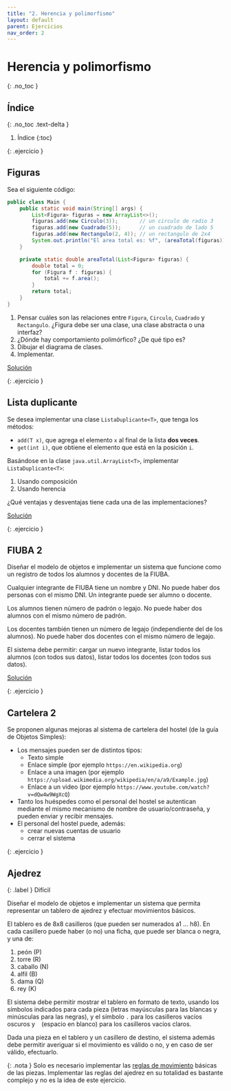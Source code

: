 ```yaml
---
title: "2. Herencia y polimorfismo"
layout: default
parent: Ejercicios
nav_order: 2
---
```


# Herencia y polimorfismo
{: .no_toc }

## Índice
{: .no_toc .text-delta }

1. Índice
{:toc}

{: .ejercicio }
## Figuras

Sea el siguiente código:

```java
public class Main {
    public static void main(String[] args) {
        List<Figura> figuras = new ArrayList<>();
        figuras.add(new Circulo(3));       // un circulo de radio 3
        figuras.add(new Cuadrado(5));      // un cuadrado de lado 5
        figuras.add(new Rectangulo(2, 4)); // un rectangulo de 2x4
        System.out.println("El area total es: %f", (areaTotal(figuras)));
    }

    private static double areaTotal(List<Figura> figuras) {
        double total = 0;
        for (Figura f : figuras) {
            total += f.area();
        }
        return total;
    }
}
```

1. Pensar cuáles son las relaciones entre `Figura`, `Circulo`, `Cuadrado` y
   `Rectangulo`. ¿Figura debe ser una clase, una clase abstracta o una
   interfaz?
2. ¿Dónde hay comportamiento polimórfico? ¿De qué tipo es?
3. Dibujar el diagrama de clases.
4. Implementar.

[Solución](https://github.com/algoritmos3ce/Ejercicios/tree/main/src/main/java/HerenciaYPolimorfosmo/AreaTotal/Solucion)

{: .ejercicio }
## Lista duplicante

Se desea implementar una clase `ListaDuplicante<T>`, que tenga los métodos:

* `add(T x)`, que agrega el elemento `x` al final de la lista **dos veces**.
* `get(int i)`, que obtiene el elemento que está en la posición `i`.

Basándose en la clase `java.util.ArrayList<T>`, implementar `ListaDuplicante<T>`:

1. Usando composición
1. Usando herencia

¿Qué ventajas y desventajas tiene cada una de las implementaciones?

[Solución](https://github.com/algoritmos3ce/Ejercicios/tree/main/src/main/java/HerenciaYPolimorfosmo/ListaDuplicante/Solucion)

{: .ejercicio }
## FIUBA 2

Diseñar el modelo de objetos e implementar un sistema que funcione como un
registro de todos los alumnos y docentes de la FIUBA.

Cualquier integrante de FIUBA tiene un nombre y DNI. No puede haber dos
personas con el mismo DNI. Un integrante puede ser alumno o docente.

Los alumnos tienen número de padrón o legajo. No puede haber dos alumnos con el
mismo número de padrón.

Los docentes también tienen un número de legajo (independiente del de los
alumnos). No puede haber dos docentes con el mismo número de legajo.

El sistema debe permitir: cargar un nuevo integrante, listar todos los alumnos
(con todos sus datos), listar todos los docentes (con todos sus datos).

[Solución](https://github.com/algoritmos3ce/Ejercicios/tree/main/src/main/java/HerenciaYPolimorfosmo/FIUBA2/Solucion)

{: .ejercicio }
## Cartelera 2

Se proponen algunas mejoras al sistema de cartelera del hostel (de la guía de
Objetos Simples):

* Los mensajes pueden ser de distintos tipos:
  * Texto simple
  * Enlace simple (por ejemplo `https://en.wikipedia.org`)
  * Enlace a una imagen (por ejemplo
    `https://upload.wikimedia.org/wikipedia/en/a/a9/Example.jpg`)
  * Enlace a un video (por ejemplo `https://www.youtube.com/watch?v=dQw4w9WgXcQ`)
* Tanto los huéspedes como el personal del hostel se autentican mediante el
  mismo mecanismo de nombre de usuario/contraseña, y pueden enviar y recibir
  mensajes.
* El personal del hostel puede, además:
  * crear nuevas cuentas de usuario
  * cerrar el sistema

<!-- no hay solucion aun
[Solución](https://github.com/algoritmos3ce/Ejercicios/tree/main/src/main/java/HerenciaYPolimorfismo/Cartelera2/Solucion)
-->

{: .ejercicio }
## Ajedrez

{: .label }
Difícil

Diseñar el modelo de objetos e implementar un sistema que permita representar
un tablero de ajedrez y efectuar movimientos básicos.

El tablero es de 8x8 casilleros (que pueden ser numerados a1 ... h8). En cada
casillero puede haber (o no) una ficha, que puede ser blanca o negra, y una de:

1. peón (P)
1. torre (R)
1. caballo (N)
1. alfil (B)
1. dama (Q)
1. rey (K)

El sistema debe permitir mostrar el tablero en formato de texto, usando los
símbolos indicados para cada pieza (letras mayúsculas para las blancas y
minúsculas para las negras), y el símbolo `.` para los casilleros vacíos
oscuros y ` ` (espacio en blanco) para los casilleros vacíos claros.

Dada una pieza en el tablero y un casillero de destino, el sistema además debe
permitir averiguar si el movimiento es válido o no, y en caso de ser válido,
efectuarlo.

{: .nota }
Solo es necesario implementar las [reglas de
movimiento](https://en.wikipedia.org/wiki/Chess#Movement) básicas de las
piezas. Implementar las reglas del ajedrez en su totalidad es bastante complejo
y no es la idea de este ejercicio.



